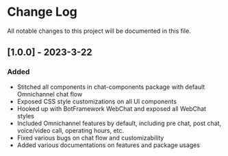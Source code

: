 # Change Log

All notable changes to this project will be documented in this file.

## [1.0.0] - 2023-3-22

### Added

- Stitched all components in chat-components package with default Omnichannel chat flow
- Exposed CSS style customizations on all UI components
- Hooked up with BotFramework WebChat and exposed all WebChat styles
- Included Omnichannel features by default, including pre chat, post chat, voice/video call, operating hours, etc. 
- Fixed various bugs on chat flow and customizability
- Added various documentations on features and package usages
